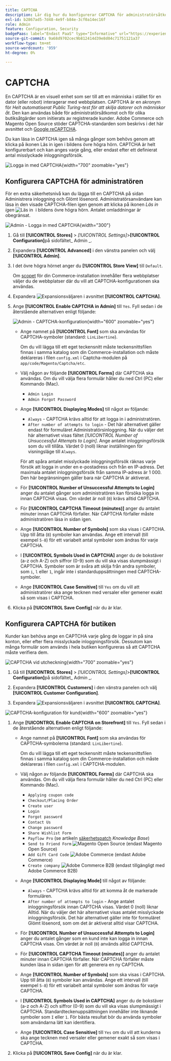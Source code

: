 ```yaml
---
title: CAPTCHA
description: Lär dig hur du konfigurerar CAPTCHA för administratörsåtkomst och olika butiksåtgärder som initierats av registrerade kunder.
exl-id: b2867ad5-7d48-4e9f-b84e-3cf0a14ec16f
role: Admin
feature: Configuration, Security
badgePaas: label="Endast PaaS" type="Informative" url="https://experienceleague.adobe.com/sv/docs/commerce/user-guides/product-solutions" tooltip="Gäller endast Adobe Commerce i molnprojekt (Adobe-hanterad PaaS-infrastruktur) och lokala projekt."
source-git-commit: 9a68d9702cec9b812414d39e8d04c71751121a37
workflow-type: tm+mt
source-wordcount: '959'
ht-degree: 0%

---
```


# CAPTCHA

En CAPTCHA är en visuell enhet som ser till att en människa i stället för en dator (eller robot) interagerar med webbplatsen. CAPTCHA är en akronym för _Helt automatiserat Public Turing-test för att skilja datorer och människor åt_. Den kan användas både för administratörsåtkomst och för olika butiksåtgärder som initierats av registrerade kunder. Adobe Commerce och Magento Open Source stöder CAPTCHA-standarden som beskrivs i det här avsnittet och [Google reCAPTCHA](security-google-recaptcha.md).

Du kan läsa in CAPTCHA igen så många gånger som behövs genom att klicka på ikonen Läs in igen i bildens övre högra hörn. CAPTCHA är helt konfigurerbart och kan anges varje gång, eller endast efter ett definierat antal misslyckade inloggningsförsök.

![Logga in med CAPTCHA](./assets/customer-account-login-captcha.png){width="700" zoomable="yes"}

## Konfigurera CAPTCHA för administratören

För en extra säkerhetsnivå kan du lägga till en CAPTCHA på sidan Administrera inloggning och Glömt lösenord. Administratörsanvändare kan läsa in den visade CAPTCHA-filen igen genom att klicka på ikonen _Läs in igen_ ![Läs in &#x200B;](./assets/CAPTCHA-icon-reload.png) i bildens övre högra hörn. Antalet omladdningar är obegränsat.

![Admin - Logga in med CAPTCHA](./assets/security-captcha-admin.png){width="300"}

1. Gå till **[!UICONTROL Stores]** > _[!UICONTROL Settings]_>**[!UICONTROL Configuration]**&#x200B;på sidofältet_ Admin _.

1. Expandera **[!UICONTROL Advanced]** i den vänstra panelen och välj **[!UICONTROL Admin]**.

1. I det övre högra hörnet anger du **[!UICONTROL Store View]** till `Default`.

   Om [scopet](../getting-started/websites-stores-views.md#scope-settings) för din Commerce-installation innehåller flera webbplatser väljer du de webbplatser där du vill att CAPTCHA-konfigurationen ska användas.

1. Expandera ![Expansionsväljaren](../assets/icon-display-expand.png) i avsnittet **[!UICONTROL CAPTCHA]**.

1. Ange **[!UICONTROL Enable CAPTCHA in Admin]** till `Yes`. Fyll sedan i de återstående alternativen enligt följande:

   ![Admin - CAPTCHA-konfiguration](../configuration-reference/advanced/assets/admin-captcha.png){width="600" zoomable="yes"}

   - Ange namnet på **[!UICONTROL Font]** som ska användas för CAPTCHA-symboler (standard: `LinLibertine`).

     Om du vill lägga till ett eget teckensnitt måste teckensnittsfilen finnas i samma katalog som din Commerce-installation och måste deklareras i filen `config.xml` i Captcha-modulen på `app/code/Magento/Captcha/etc`.

   - Välj någon av följande **[!UICONTROL Forms]** där CAPTCHA ska användas. Om du vill välja flera formulär håller du ned Ctrl (PC) eller Kommando (Mac).

      - `Admin Login`
      - `Admin Forgot Password`

   - Ange **[!UICONTROL Displaying Modes]** till något av följande:

      - `Always` - CAPTCHA krävs alltid för att logga in i administratören.
      - `After number of attempts to login` - Det här alternativet gäller endast för formuläret Administratörsinloggning. När du väljer det här alternativet visas fältet _[!UICONTROL Number of Unsuccessful Attempts to Login]_. Ange antalet inloggningsförsök som du vill tillåta. Värdet 0 (noll) liknar inställningen för visningsläge till `Always`.

     För att spåra antalet misslyckade inloggningsförsök räknas varje försök att logga in under en e-postadress och från en IP-adress. Det maximala antalet inloggningsförsök från samma IP-adress är 1 000. Den här begränsningen gäller bara när CAPTCHA är aktiverat.

   - För **[!UICONTROL Number of Unsuccessful Attempts to Login]** anger du antalet gånger som administratören kan försöka logga in innan CAPTCHA visas. Om värdet är noll (`0`) krävs alltid CAPTCHA.

   - För **[!UICONTROL CAPTCHA Timeout (minutes)]** anger du antalet minuter innan CAPTCHA förfaller. När CAPTCHA förfaller måste administratören läsa in sidan igen.

   - Ange **[!UICONTROL Number of Symbols]** som ska visas i CAPTCHA. Upp till åtta (`8`) symboler kan användas. Ange ett intervall (till exempel `5-8`) för ett variabelt antal symboler som ändras för varje CAPTCHA.

   - I **[!UICONTROL Symbols Used in CAPTCHA]** anger du de bokstäver (a-z och A-Z) och siffror (0-9) som du vill ska visas slumpmässigt i CAPTCHA. Symboler som är svåra att skilja från andra symboler, som `i`, `l` eller `1`, ingår inte i standarduppsättningen med CAPTCHA-symboler.

   - Ange **[!UICONTROL Case Sensitive]** till `Yes` om du vill att administratörer ska ange tecknen med versaler eller gemener exakt så som visas i CAPTCHA.

1. Klicka på **[!UICONTROL Save Config]** när du är klar.

## Konfigurera CAPTCHA för butiken

Kunder kan behöva ange en CAPTCHA varje gång de loggar in på sina konton, eller efter flera misslyckade inloggningsförsök. Dessutom kan många formulär som används i hela butiken konfigureras så att CAPTCHA måste verifiera dem.

![CAPTCHA vid utcheckning](./assets/storefront-checkout-payment-captcha.png){width="700" zoomable="yes"}

1. Gå till **[!UICONTROL Stores]** > _[!UICONTROL Settings]_>**[!UICONTROL Configuration]**&#x200B;på sidofältet_ Admin _.

1. Expandera **[!UICONTROL Customers]** i den vänstra panelen och välj **[!UICONTROL Customer Configuration]**.

1. Expandera ![Expansionsväljaren](../assets/icon-display-expand.png) i avsnittet **[!UICONTROL CAPTCHA]**.

![CAPTCHA-konfiguration för kund](../configuration-reference/customers/assets/customer-configuration-captcha.png){width="600" zoomable="yes"}

1. Ange **[!UICONTROL Enable CAPTCHA on Storefront]** till `Yes`. Fyll sedan i de återstående alternativen enligt följande:

   - Ange namnet på **[!UICONTROL Font]** som ska användas för CAPTCHA-symbolerna (standard: `LinLibertine`).

     Om du vill lägga till ett eget teckensnitt måste teckensnittsfilen finnas i samma katalog som din Commerce-installation och måste deklareras i filen `config.xml` i CAPTCHA-modulen.

   - Välj någon av följande **[!UICONTROL Forms]** där CAPTCHA ska användas. Om du vill välja flera formulär håller du ned Ctrl (PC) eller Kommando (Mac).

      - `Applying coupon code`
      - `Checkout/Placing Order`
      - `Create user`
      - `Login`
      - `Forgot password`
      - `Contact Us`
      - `Change password`
      - `Share Wishlist Form`
      - `Payflow Pro` (se artikeln [säkerhetspatch](https://experienceleague.adobe.com/docs/commerce-knowledge-base/kb/troubleshooting/payments/paypal-payflow-pro-active-carding-activity.html?lang=sv-SE) _Knowledge Base_)
      - `Send to Friend Form` ![Magento Open Source](../assets/open-source.svg) (endast Magento Open Source)
      - `Add Gift Card Code` ![Adobe Commerce](../assets/adobe-logo.svg) (endast Adobe Commerce)
      - `Create company` ![Adobe Commerce B2B](../assets/b2b.svg) (endast tillgängligt med Adobe Commerce B2B)

   - Ange **[!UICONTROL Displaying Mode]** till något av följande:

      - `Always` - CAPTCHA krävs alltid för att komma åt de markerade formulären.
      - `After number of attempts to login` - Ange antalet inloggningsförsök innan CAPTCHA visas. Värdet 0 (noll) liknar Alltid. När du väljer det här alternativet visas antalet misslyckade inloggningsförsök. Det här alternativet gäller inte för formuläret Glömt lösenord, som om det är aktiverat alltid visar CAPTCHA.

   - För **[!UICONTROL Number of Unsuccessful Attempts to Login]** anger du antalet gånger som en kund inte kan logga in innan CAPTCHA visas. Om värdet är noll (`0`) används alltid CAPTCHA.

   - För **[!UICONTROL CAPTCHA Timeout (minutes)]** anger du antalet minuter innan CAPTCHA förfaller. När CAPTCHA förfaller måste kunden läsa in sidan igen för att generera en ny CAPTCHA.

   - Ange **[!UICONTROL Number of Symbols]** som ska visas i CAPTCHA. Upp till åtta (`8`) symboler kan användas. Ange ett intervall (till exempel `5-8`) för ett variabelt antal symboler som ändras för varje CAPTCHA.

   - I **[!UICONTROL Symbols Used in CAPTCHA]** anger du de bokstäver (a-z och A-Z) och siffror (0-9) som du vill ska visas slumpmässigt i CAPTCHA. Standardteckenuppsättningen innehåller inte liknande symboler som `I` eller `1`. För bästa resultat bör du använda symboler som användarna lätt kan identifiera.

   - Ange **[!UICONTROL Case Sensitive]** till `Yes` om du vill att kunderna ska ange tecknen med versaler eller gemener exakt så som visas i CAPTCHA.

1. Klicka på **[!UICONTROL Save Config]** när du är klar.

